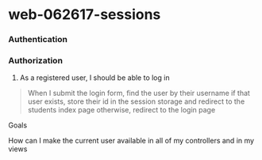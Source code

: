 # web-062617-sessions

### Authentication
### Authorization


1. As a registered user, I should be able to log in

> When I submit the login form,
find the user by their username
if that user exists, store their id in the session storage
and redirect to the students index page
otherwise, redirect to the login page


Goals

How can I make the current user available in all of my controllers and in my views

